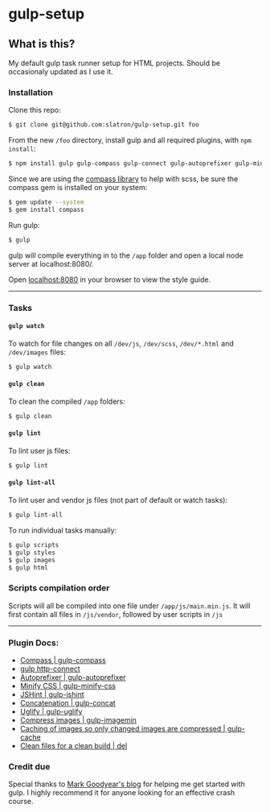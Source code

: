 # gulp-setup

## What is this?

My default gulp task runner setup for HTML projects. Should be occasionaly updated as I use it.

### Installation

Clone this repo:

```sh
$ git clone git@github.com:slatron/gulp-setup.git foo
```

From the new `/foo` directory, install gulp and all required plugins, with `npm install`:

```sh
$ npm install gulp gulp-compass gulp-connect gulp-autoprefixer gulp-minify-css gulp-jshint gulp-concat gulp-uglify gulp-imagemin gulp-notify gulp-rename gulp-connect gulp-cache del --save-dev
```

Since we are using the [compass library](http://compass-style.org/) to help with scss, be sure the compass gem is installed on your system:

```sh
$ gem update --system
$ gem install compass
```

Run gulp:

```sh
$ gulp
```

gulp will compile everything in to the `/app` folder and open a local node server at localhost:8080/.

Open [localhost:8080](http://localhost:8080) in your browser to view the style guide.

---


### Tasks

#### `gulp watch`

To watch for file changes on all `/dev/js`, `/dev/scss`, `/dev/*.html` and `/dev/images` files:

```sh
$ gulp watch
```

#### `gulp clean`

To clean the compiled `/app` folders:

```sh
$ gulp clean
```

#### `gulp lint`

To lint user js files:

```sh
$ gulp lint
```

#### `gulp lint-all`

To lint user and vendor js files (not part of default or watch tasks):

```sh
$ gulp lint-all
```

To run individual tasks manually:

```sh
$ gulp scripts
$ gulp styles
$ gulp images
$ gulp html
```

### Scripts compilation order

Scripts will all be compiled into one file under `/app/js/main.min.js`. It will first contain all files in `/js/vendor`, followed by user scripts in `/js`

---

### Plugin Docs:

- [Compass | gulp-compass](https://github.com/appleboy/gulp-compass)
- [gulp http-connect](https://www.npmjs.org/package/gulp-connect)
- [Autoprefixer | gulp-autoprefixer](https://github.com/Metrime/gulp-autoprefixer)
- [Minify CSS | gulp-minify-css](https://github.com/jonathanepollack/gulp-minify-css)
- [JSHint | gulp-jshint](https://github.com/wearefractal/gulp-jshint)
- [Concatenation | gulp-concat](https://github.com/wearefractal/gulp-concat)
- [Uglify | gulp-uglify](https://github.com/terinjokes/gulp-uglify)
- [Compress images | gulp-imagemin](https://github.com/sindresorhus/gulp-imagemin)
- [Caching of images so only changed images are compressed | gulp-cache](https://github.com/jgable/gulp-cache)
- [Clean files for a clean build | del](https://www.npmjs.org/package/del)

### Credit due

Special thanks to [Mark Goodyear's blog](http://markgoodyear.com/2014/01/getting-started-with-gulp/) for helping me get started with gulp. I highly recommend it for anyone looking for an effective crash course.
